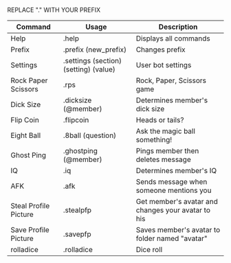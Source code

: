 REPLACE "." WITH YOUR PREFIX

| Command  | Usage | Description |
| ------------- | ------------- | ------------- |
| Help  | .help  | Displays all commands |
| Prefix  | .prefix (new_prefix) | Changes prefix |
| Settings  | .settings (section) (setting) (value) | User bot settings |
| Rock Paper Scissors  | .rps  | Rock, Paper, Scissors game |
| Dick Size  | .dicksize (@member) | Determines member's dick size |
| Flip Coin  | .flipcoin  | Heads or tails? |
| Eight Ball  | .8ball (question)  | Ask the magic ball something! |
| Ghost Ping  | .ghostping (@member)  | Pings member then deletes message |
| IQ  | .iq  | Determines member's IQ |
| AFK  | .afk  | Sends message when someone mentions you |
| Steal Profile Picture  | .stealpfp  | Get member's avatar and changes your avatar to his |
| Save Profile Picture  | .savepfp  | Saves member's avatar to folder named "avatar" |
| rolladice  | .rolladice  | Dice roll |
